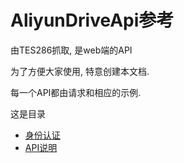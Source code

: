 # AliyunDriveApi参考
由TES286抓取, 是web端的API

为了方便大家使用, 特意创建本文档.

每一个API都由请求和相应的示例.

这是目录
- [身份认证](auth.md)
- [API说明](api.md)